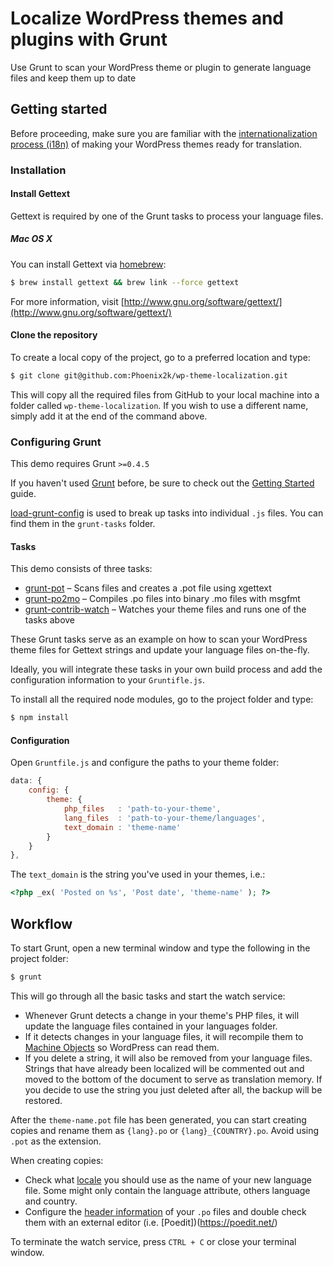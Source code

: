 Localize WordPress themes and plugins with Grunt
================================================

Use Grunt to scan your WordPress theme or plugin to generate language files and keep them up to date

## Getting started

Before proceeding, make sure you are familiar with the [internationalization process (i18n)](https://developer.wordpress.org/themes/functionality/internationalization/) of making your WordPress themes ready for translation.

### Installation

#### Install Gettext

Gettext is required by one of the Grunt tasks to process your language files.

##### Mac OS X

You can install Gettext via [homebrew](http://brew.sh/):

```sh
$ brew install gettext && brew link --force gettext
```

For more information, visit [http://www.gnu.org/software/gettext/](http://www.gnu.org/software/gettext/)

#### Clone the repository

To create a local copy of the project, go to a preferred location and type:

```sh
$ git clone git@github.com:Phoenix2k/wp-theme-localization.git
```

This will copy all the required files from GitHub to your local machine into a folder called `wp-theme-localization`. If you wish to use a different name, simply add it at the end of the command above.

### Configuring Grunt

This demo requires Grunt `>=0.4.5`

If you haven't used [Grunt](http://gruntjs.com/) before, be sure to check out the [Getting Started](http://gruntjs.com/getting-started) guide.

[load-grunt-config](http://firstandthird.github.io/load-grunt-config/) is used to break up tasks into individual `.js` files. You can find them in the `grunt-tasks` folder.

#### Tasks

This demo consists of three tasks:

* [grunt-pot](https://www.npmjs.com/package/grunt-pot) – Scans files and creates a .pot file using xgettext
* [grunt-po2mo](https://www.npmjs.com/package/grunt-po2mo) – Compiles .po files into binary .mo files with msgfmt
* [grunt-contrib-watch](https://www.npmjs.com/package/grunt-contrib-watch) – Watches your theme files and runs one of the tasks above

These Grunt tasks serve as an example on how to scan your WordPress theme files for Gettext strings and update your language files on-the-fly.

Ideally, you will integrate these tasks in your own build process and add the configuration information to your `Gruntifle.js`.

To install all the required node modules, go to the project folder and type:

```sh
$ npm install
```

#### Configuration

Open `Gruntfile.js` and configure the paths to your theme folder:

```js
data: {
	config: {
		theme: {
			php_files   : 'path-to-your-theme',
			lang_files  : 'path-to-your-theme/languages',
			text_domain : 'theme-name'
		}
	}
},
```

The `text_domain` is the string you've used in your themes, i.e.:

```php
<?php _ex( 'Posted on %s', 'Post date', 'theme-name' ); ?>
```

## Workflow

To start Grunt, open a new terminal window and type the following in the project folder:
```sh
$ grunt
```

This will go through all the basic tasks and start the watch service:
* Whenever Grunt detects a change in your theme's PHP files, it will update the language files contained in your languages folder.
* If it detects changes in your language files, it will recompile them to [Machine Objects](https://developer.wordpress.org/themes/functionality/localization/#mo-machine-object-files) so WordPress can read them.
* If you delete a string, it will also be removed from your language files. Strings that have already been localized will be commented out and moved to the bottom of the document to serve as translation memory. If you decide to use the string you just deleted after all, the backup will be restored.

After the `theme-name.pot` file has been generated, you can start creating copies and rename them as `{lang}.po` or `{lang}_{COUNTRY}.po`. Avoid using `.pot` as the extension.

When creating copies:
* Check what [locale](http://i18n.svn.wordpress.org/) you should use as the name of your new language file. Some might only contain the language attribute, others language and country.
* Configure the [header information](https://make.wordpress.org/polyglots/handbook/tools/gettext/#the-po-file-header) of your `.po` files and double check them with an external editor (i.e. [Poedit])(https://poedit.net/)

To terminate the watch service, press `CTRL + C` or close your terminal window.
